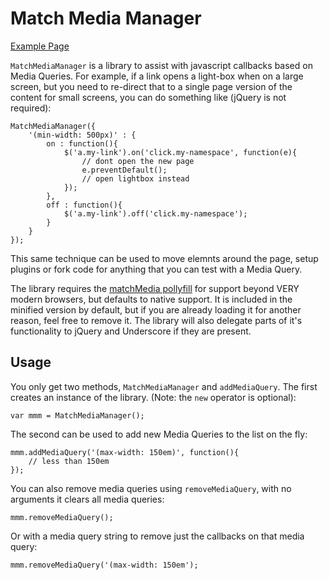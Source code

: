 # Match Media Manager #

[Example Page](http://match-media-manager.wesleytodd.com/)

`MatchMediaManager` is a library to assist with javascript callbacks based on Media Queries.  For example, if a link opens a light-box when on a large screen, but you need to re-direct that to a single page version of the content for small screens, you can do something like (jQuery is not required):

	MatchMediaManager({
		'(min-width: 500px)' : {
			on : function(){
				$('a.my-link').on('click.my-namespace', function(e){
					// dont open the new page
					e.preventDefault();
					// open lightbox instead
				});
			},
			off : function(){
				$('a.my-link').off('click.my-namespace');
			}
		}
	});

This same technique can be used to move elemnts around the page, setup plugins or fork code for anything that you can test with a Media Query.

The library requires the [matchMedia pollyfill](https://github.com/paulirish/matchMedia.js) for support beyond VERY modern browsers, but defaults to native support.  It is included in the minified version by default, but if you are already loading it for another reason, feel free to remove it. The library will also delegate parts of it's functionality to jQuery and Underscore if they are present.

## Usage ##

You only get two methods, `MatchMediaManager` and `addMediaQuery`.  The first creates an instance of the library. (Note: the `new` operator is optional):

	var mmm = MatchMediaManager();

The second can be used to add new Media Queries to the list on the fly:

	mmm.addMediaQuery('(max-width: 150em)', function(){
		// less than 150em
	});

You can also remove media queries using `removeMediaQuery`, with no arguments it clears all media queries:

	mmm.removeMediaQuery();

Or with a media query string to remove just the callbacks on that media query:

	mmm.removeMediaQuery('(max-width: 150em');

